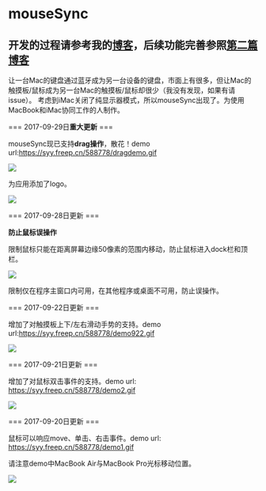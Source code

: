 # mouseSync

## 开发的过程请参考我的[博客][1]，后续功能完善参照[第二篇博客](http://zhihaozhang.github.io/2017/09/29/mouseSyncII/)

让一台Mac的键盘通过蓝牙成为另一台设备的键盘，市面上有很多，但让Mac的触摸板/鼠标成为另一台Mac的触摸板/鼠标却很少（我没有发现，如果有请issue）。
考虑到iMac关闭了纯显示器模式，所以mouseSync出现了。为使用MacBook和iMac协同工作的人制作。

=== 2017-09-29日**重大更新** ===

mouseSync现已支持**drag操作**，散花！demo url:https://syy.freep.cn/588778/dragdemo.gif

![](https://ws4.sinaimg.cn/large/006tKfTcgy1fmt25snnt6g307k0dcx6s.gif)

为应用添加了logo。

![](https://ws3.sinaimg.cn/large/006tKfTcgy1fmt25u0g4tj30bs078jro.jpg)

=== 2017-09-28日更新 ===

**防止鼠标误操作**

限制鼠标只能在距离屏幕边缘50像素的范围内移动，防止鼠标进入dock栏和顶栏。

![](https://ws1.sinaimg.cn/large/006tKfTcgy1fmt25ut11pj30vw0j8q3s.jpg)

限制仅在程序主窗口内可用，在其他程序或桌面不可用，防止误操作。

=== 2017-09-22日更新 ===

增加了对触摸板上下/左右滑动手势的支持。demo url:https://syy.freep.cn/588778/demo922.gif

![][image-2]

=== 2017-09-21日更新 ===

增加了对鼠标双击事件的支持。demo url: https://syy.freep.cn/588778/demo2.gif

![][image-3]

=== 2017-09-20日更新 ===

鼠标可以响应move、单击、右击事件。demo url: https://syy.freep.cn/588778/demo1.gif

请注意demo中MacBook Air与MacBook Pro光标移动位置。

![][image-4]

[1]:	http://zhihaozhang.github.io/2017/09/23/%E8%AE%A9iMac%E4%B8%8EMacBook%E9%AB%98%E6%95%88%E5%8D%8F%E5%90%8C%E5%B7%A5%E4%BD%9C%E2%80%94%E2%80%94mouseSync%E5%BC%80%E5%8F%91%E5%BF%83%E5%BE%97/

[image-1]:	https://syy.freep.cn/588778/dragdemo.gif
[image-2]:	https://syy.freep.cn/588778/demo922.gif
[image-3]:	https://syy.freep.cn/588778/demo2.gif
[image-4]:	https://syy.freep.cn/588778/demo1.gif